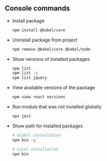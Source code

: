 
## Console commands

- Install package
  ```bash
  npm install @babel/core
  ```

- Uninstall package from project
  ```bash
  npm remove @babel/core @babel/node
  ```

- Show versions of installed packages
  ```bash
  npm list
  npm list -g
  npm list jquery
  ```

- View available versions of the package
  ```bash
  npm view react versions
  ```

- Run module that was not installed globally
  ```bash
  npx jest
  ```

- Show path for installed packages
  ```bash
  # Global installation
  npm bin -g

  # Local installation
  npm bin
  ```
